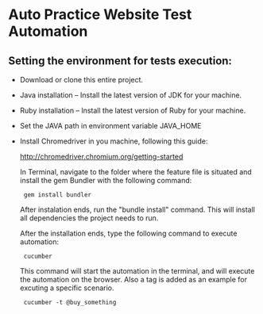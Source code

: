 
# Auto Practice Website Test Automation

## Setting the environment for tests execution:

 - Download or clone this entire project.
   
 - Java installation – Install the latest version of JDK for your
   machine.
   
 - Ruby installation – Install the latest version of Ruby for your
   machine.
   
 - Set the JAVA path in environment variable JAVA_HOME
   
 - Install Chromedriver in you machine, following this guide:

	http://chromedriver.chromium.org/getting-started

	In Terminal, navigate to the folder where the feature file is situated and install the gem Bundler with the following command:

		gem install bundler
 
	After instalation ends, run the "bundle install" command. This will install all dependencies the project needs to run.

	After the installation ends, type the following command to execute automation:

		cucumber
 
	This command will start the automation in the terminal, and will execute the automation on the browser.
Also a tag is added as an example for excuting a specific scenario.


		cucumber -t @buy_something
